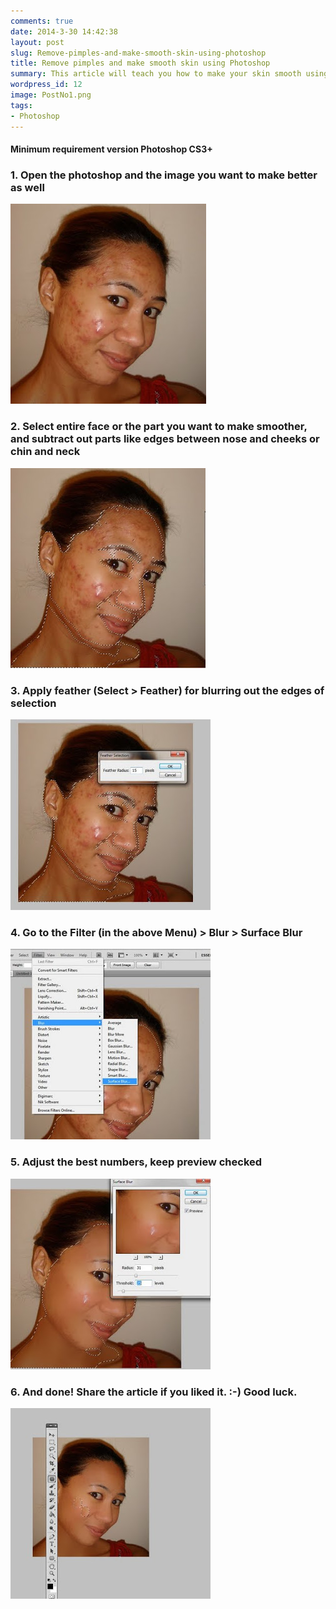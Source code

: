 ```yaml
---
comments: true
date: 2014-3-30 14:42:38
layout: post
slug: Remove-pimples-and-make-smooth-skin-using-photoshop
title: Remove pimples and make smooth skin using Photoshop
summary: This article will teach you how to make your skin smooth using Photoshop
wordpress_id: 12
image: PostNo1.png
tags:
- Photoshop
---
```


#### Minimum requirement version Photoshop CS3+

### 1. Open the photoshop and the image you want to make better as well
<img src="/img/posts/Retouching-01.jpg" alt="">

### 2. Select entire face or the part you want to make smoother, and subtract out parts like edges between nose and cheeks or chin and neck
<img src="/img/posts/Retouching-02.jpg" alt="">

### 3. Apply feather (Select > Feather) for blurring out the edges of selection
<img src="/img/posts/Retouching-03.jpg" alt="">

### 4. Go to the Filter (in the above Menu) > Blur > Surface Blur
<img src="/img/posts/Retouching-04.jpg" alt="">

### 5. Adjust the best numbers, keep preview checked
<img src="/img/posts/Retouching-05.jpg" alt="">

### 6. And done! Share the article if you liked it. :-) Good luck.
<img src="/img/posts/Retouching-06.jpg" alt="">
